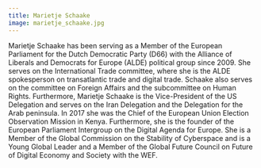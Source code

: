 ```yaml
---
title: Marietje Schaake
image: marietje_schaake.jpg
---
```

Marietje Schaake has been serving as a Member of the European Parliament for the Dutch Democratic Party (D66) with the Alliance of Liberals and Democrats for Europe (ALDE) political group since 2009. She serves on the International Trade committee, where she is the ALDE spokesperson on transatlantic trade and digital trade. Schaake also serves on the committee on Foreign Affairs and the subcommittee on Human Rights. Furthermore, Marietje Schaake is the Vice-President of the US Delegation and serves on the Iran Delegation and the Delegation for the Arab peninsula. In 2017 she was the Chief of the European Union Election Observation Mission in Kenya. Furthermore, she is the founder of the European Parliament Intergroup on the Digital Agenda for Europe. She is a Member of the Global Commission on the Stability of Cyberspace and is a Young Global Leader and a Member of the Global Future Council on Future of Digital Economy and Society with the WEF.
